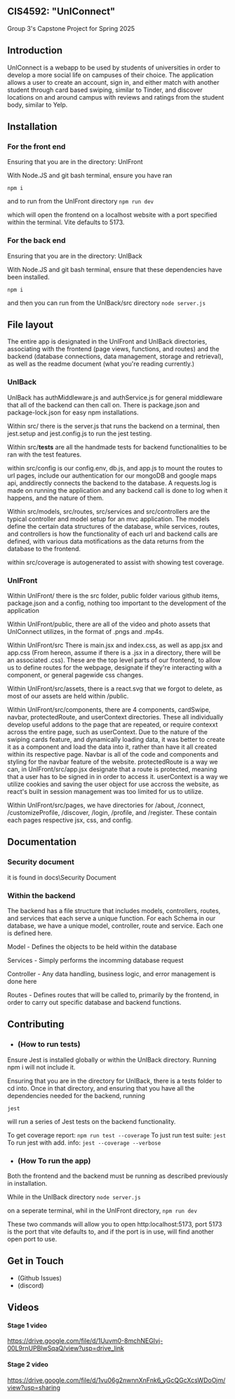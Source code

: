 ## CIS4592: "UnIConnect"
Group 3's Capstone Project for Spring 2025

## Introduction
UnIConnect is a webapp to be used by students of universities in order to develop a more social life on campuses of their choice. The application allows a user to create an account, sign in, and either match with another student through card based swiping, similar to Tinder, and discover locations on and around campus with reviews and ratings from the student body, similar to Yelp.

## Installation
### For the front end
Ensuring that you are in the directory: UnIFront

With Node.JS and git bash terminal, ensure you have ran

`npm i`

and to run from the UnIFront directory
`npm run dev`

which will open the frontend on a localhost website with a port specified within the terminal. Vite defaults to 5173.

### For the back end
Ensuring that you are in the directory: UnIBack

With Node.JS and git bash terminal, ensure that these dependencies have been installed.

`npm i`

and then you can run from the UnIBack/src directory
`node server.js`


## File layout
The entire app is designated in the UnIFront and UnIBack directories, associating with the frontend (page views, functions, and routes) and the backend (database connections, data management, storage and retrieval), as well as the readme document (what you're reading currently.)

### UnIBack
UnIBack has authMiddleware.js and authService.js for general middleware that all of the backend can then call on. There is package.json and package-lock.json for easy npm installations.

Within src/ there is the server.js that runs the backend on a terminal, then jest.setup and jest.config.js to run the jest testing.

Within src/__tests__ are all the handmade tests for backend functionalities to be ran with the test features.

within src/config is our config.env, db.js, and app.js to mount the routes to url pages, include our authentication for our mongoDB and google maps api, anddirectly connects the backend to the database. A requests.log is made on running the application and any backend call is done to log when it happens, and the nature of them.

Within src/models, src/routes, src/services and src/controllers are the typical controller and model setup for an mvc application. The models define the certain data structures of the database, while services, routes, and controllers is how the functionality of each url and backend calls are defined, with various data motifications as the data returns from the database to the frontend.

within src/coverage is autogenerated to assist with showing test coverage.


### UnIFront
Within UnIFront/ there is the src folder, public folder various github items, package.json and a config, nothing too important to the development of the application

Within UnIFront/public, there are all of the video and photo assets that UnIConnect utilizes, in the format of .pngs and .mp4s.

Within UnIFront/src There is  main.jsx and index.css, as well as app.jsx and app.css (From hereon, assume if there is a .jsx in a directory, there will be an associated .css). These are the top level parts of our frontend, to allow us to define routes for the webpage, designate if they're interacting with a component, or general pagewide css changes.

Within UnIFront/src/assets, there is a react.svg that we forgot to delete, as most of our assets are held within /public.

Within UnIFront/src/components, there are 4 components, cardSwipe, navbar, protectedRoute, and userContext directories. These all individually develop useful addons to the page that are repeated, or require contexxt across the entire page, such as userContext.
Due to the nature of the swiping cards feature, and dynamically loading data, it was better to create it as a component and load the data into it, rather than have it all created within its respective page.
Navbar is all of the code and components and styling for the navbar feature of the website.
protectedRoute is a way we can, in UnIFront/src/app.jsx designate that a route is protected, meaning that a user has to be signed in in order to access it.
userContext is a way we utilize cookies and saving the user object for use accross the website, as react's built in session management was too limited for us to utilize.

Within UnIFront/src/pages, we have directories for /about, /connect, /customizeProfile, /discover, /login, /profile, and /register. These contain each pages respective jsx, css, and config.


## Documentation

### Security document
it is found in docs\Security Document

### Within the backend
The backend has a file structure that includes models, controllers, routes, and services that each serve a unique function. For each Schema in our database, we have a unique model, controller, route and service. Each one is defined here.

Model - Defines the objects to be held within the database

Services - Simply performs the incomming database request

Controller - Any data handling, business logic, and error management is done here

Routes - Defines routes that will be called to, primarily by the frontend, in order to carry out specific database and backend functions.



## Contributing
  - ### (How to run tests)
Ensure Jest is installed globally or within the UnIBack directory. Running npm i will not include it.

Ensuring that you are in the directory for UnIBack, there is a tests folder to cd into. Once in that directory, and ensuring that you have all the dependencies needed for the backend, running

`jest`

will run a series of Jest tests on the backend functionality.


To get coverage report: `npm run test --coverage`
To just run test suite: `jest`
To run jest with add. info: `jest --coverage --verbose`


  - ### (How To run the app)
Both the frontend and the backend must be running as described previously in installation. 

While in the UnIBack directory `node server.js` 

on a seperate terminal, whil in the UnIFront directory, `npm run dev`

These two commands will allow you to open http:localhost:5173, port 5173 is the port that vite defaults to, and if the port is in use, will find another open port to use.

## Get in Touch
  - (Github Issues)
  - (discord)

## Videos
#### Stage 1 video
https://drive.google.com/file/d/1Uuvm0-8mchNEGIvj-00L9rnUPBlwSqaQ/view?usp=drive_link

#### Stage 2 video
https://drive.google.com/file/d/1vu06g2nwnnXnFnk6_yGcQGcXcsWDoOjm/view?usp=sharing